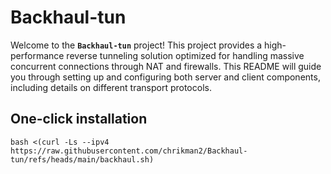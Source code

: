 # Backhaul-tun

Welcome to the **`Backhaul-tun`** project! This project provides a high-performance reverse tunneling solution optimized for handling massive concurrent connections through NAT and firewalls. This README will guide you through setting up and configuring both server and client components, including details on different transport protocols.

## One-click installation

```
bash <(curl -Ls --ipv4 https://raw.githubusercontent.com/chrikman2/Backhaul-tun/refs/heads/main/backhaul.sh)
```
